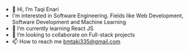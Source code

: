 - 👋 Hi, I’m Taqi Enari
- I'm interested in Software Engineering. Fields like Web Development, Software Development and Machine Learning
- 🌱 I’m currently learning React JS
- 💞️ I’m looking to collaborate on Full-stack projects
- 📫 How to reach me bmtaki335@gmail.com

<!---
dbAbstract/dbAbstract is a ✨ special ✨ repository because its `README.md` (this file) appears on your GitHub profile.
You can click the Preview link to take a look at your changes.
--->
